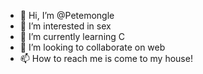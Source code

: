 - 👋 Hi, I’m @Petemongle
- 👀 I’m interested in sex
- 🌱 I’m currently learning C
- 💞️ I’m looking to collaborate on web
- 📫 How to reach me is come to my house!
